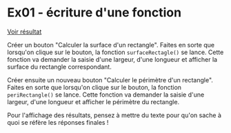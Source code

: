 # **Ex01** - écriture d'une fonction
[Voir résultat](https://pedroseromenho.github.io/learning-javascript/ex_2/ex01/)

Créer un bouton "Calculer la surface d'un rectangle". Faites en sorte que lorsqu'on clique sur le bouton, la fonction `surfaceRectagle()` se lance. Cette fonction va demander la saisie d'une largeur, d'une longueur et afficher la surface du rectangle correspondant.

Créer ensuite un nouveau bouton "Calculer le périmètre d'un rectangle". Faites en sorte que lorsqu'on clique sur le bouton, la fonction `periRectangle()` se lance. Cette fonction va demander la saisie d'une largeur, d'une longueur et afficher le périmètre du rectangle.

Pour l'affichage des résultats, pensez à mettre du texte pour qu'on sache à quoi se réfère les réponses finales !
